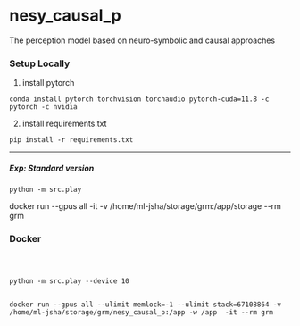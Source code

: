 # nesy_causal_p

The perception model based on neuro-symbolic and causal approaches

### Setup Locally

1. install pytorch

```
conda install pytorch torchvision torchaudio pytorch-cuda=11.8 -c pytorch -c nvidia
```

2. install requirements.txt

``` 
pip install -r requirements.txt
```

----

##### Exp: Standard version

``` 
python -m src.play
```

docker run --gpus all -it -v /home/ml-jsha/storage/grm:/app/storage --rm grm 



### Docker
```



python -m src.play --device 10


docker run --gpus all --ulimit memlock=-1 --ulimit stack=67108864 -v /home/ml-jsha/storage/grm/nesy_causal_p:/app -w /app  -it --rm grm 
```
